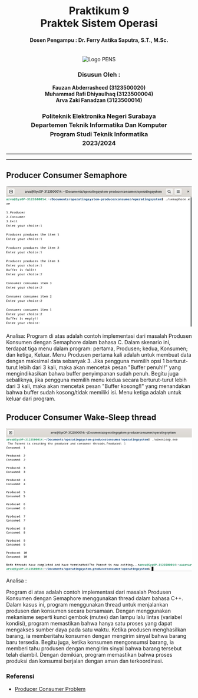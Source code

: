 <div align="center">
  <h1 style="text-align: center;font-weight: bold">Praktikum 9<br>Praktek Sistem Operasi</h1>
  <h4 style="text-align: center;">Dosen Pengampu : Dr. Ferry Astika Saputra, S.T., M.Sc.</h4>
</div>
<br />
<div align="center">
  <img src="https://upload.wikimedia.org/wikipedia/id/4/44/Logo_PENS.png" alt="Logo PENS">
  <h3 style="text-align: center;">Disusun Oleh : </h3>
  <p style="text-align: center;">
    <strong>Fauzan Abderrasheed (3123500020) </strong><br>
    <strong>Muhammad Rafi Dhiyaulhaq (3123500004) </strong><br>
    <strong>Arva Zaki Fanadzan (3123500014)</strong>
  </p>
<h3 style="text-align: center;line-height: 1.5">Politeknik Elektronika Negeri Surabaya<br>Departemen Teknik Informatika Dan Komputer<br>Program Studi Teknik Informatika<br>2023/2024</h3>
  <hr><hr>
</div>

## Producer Consumer Semaphore

![App Screenshot](img/semaphore.jpg)

Analisa: 
Program di atas adalah contoh implementasi dari masalah Produsen Konsumen dengan Semaphore dalam bahasa C. Dalam skenario ini, terdapat tiga menu dalam program: pertama, Produsen; kedua, Konsumen; dan ketiga, Keluar. Menu Produsen pertama kali adalah untuk membuat data dengan maksimal data sebanyak 3. Jika pengguna memilih opsi 1 berturut-turut lebih dari 3 kali, maka akan mencetak pesan "Buffer penuh!!" yang mengindikasikan bahwa buffer penyimpanan sudah penuh. Begitu juga sebaliknya, jika pengguna memilih menu kedua secara berturut-turut lebih dari 3 kali, maka akan mencetak pesan "Buffer kosong!!" yang menandakan bahwa buffer sudah kosong/tidak memiliki isi. Menu ketiga adalah untuk keluar dari program.

## Producer Consumer Wake-Sleep thread

![App Screenshot](img/wakesleep.jpg)

Analisa : 

Program di atas adalah contoh implementasi dari masalah Produsen Konsumen dengan Semaphore menggunakan thread dalam bahasa C++. Dalam kasus ini, program menggunakan thread untuk menjalankan produsen dan konsumen secara bersamaan. Dengan menggunakan mekanisme seperti kunci gembok (mutex) dan lampu lalu lintas (variabel kondisi), program memastikan bahwa hanya satu proses yang dapat mengakses sumber daya pada satu waktu. Ketika produsen menghasilkan barang, ia memberitahu konsumen dengan mengirim sinyal bahwa barang baru tersedia. Begitu juga, ketika konsumen mengonsumsi barang, ia memberi tahu produsen dengan mengirim sinyal bahwa barang tersebut telah diambil. Dengan demikian, program memastikan bahwa proses produksi dan konsumsi berjalan dengan aman dan terkoordinasi.

### Referensi

- [Producer Consumer Problem](https://www.geeksforgeeks.org/producer-consumer-problem-in-c/)